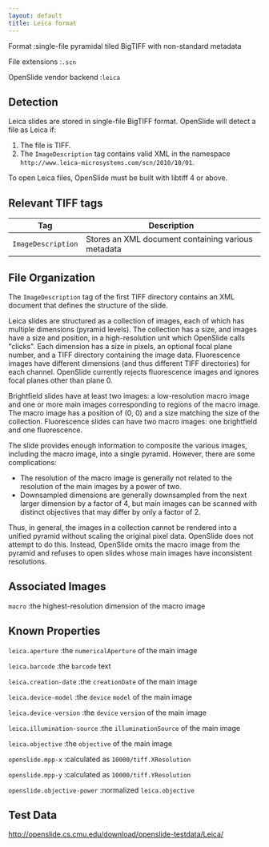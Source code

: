 ```yaml
---
layout: default
title: Leica format
---
```


Format
:single-file pyramidal tiled BigTIFF with non-standard metadata

File extensions
:`.scn`

OpenSlide vendor backend
:`leica`


Detection
---------

Leica slides are stored in single-file BigTIFF format.
OpenSlide will detect a file as Leica if:

 1. The file is TIFF.
 2. The `ImageDescription` tag contains valid XML in the namespace `http://www.leica-microsystems.com/scn/2010/10/01`.

To open Leica files, OpenSlide must be built with libtiff 4 or above.


Relevant TIFF tags
------------------

Tag                 | Description                    |
--------------------|--------------------------------|
`ImageDescription`|Stores an XML document containing various metadata|


File Organization
-----------------

The `ImageDescription` tag of the first TIFF directory contains an XML
document that defines the structure of the slide.

Leica slides are structured as a collection of images, each of which has
multiple dimensions (pyramid levels).  The collection has a size, and images
have a size and position, in a high-resolution unit which OpenSlide calls
"clicks".  Each dimension has a size in pixels, an optional focal plane
number, and a TIFF directory containing the image data.  Fluorescence images
have different dimensions (and thus different TIFF directories) for each
channel.  OpenSlide currently rejects fluorescence images and ignores focal
planes other than plane 0.

Brightfield slides have at least two images: a low-resolution macro image
and one or more main images corresponding to regions of the macro image.
The macro image has a position of (0, 0) and a size matching the size of the
collection.  Fluorescence slides can have two macro images: one brightfield
and one fluorescence.

The slide provides enough information to composite the various images,
including the macro image, into a single pyramid.  However, there are some
complications:

- The resolution of the macro image is generally not related to the
resolution of the main images by a power of two.
- Downsampled dimensions are generally downsampled from the next larger
dimension by a factor of 4, but main images can be scanned with distinct
objectives that may differ by only a factor of 2.

Thus, in general, the images in a collection cannot be rendered into a
unified pyramid without scaling the original pixel data.  OpenSlide does not
attempt to do this.  Instead, OpenSlide omits the macro image from the
pyramid and refuses to open slides whose main images have inconsistent
resolutions.


Associated Images
-----------------

`macro`
:the highest-resolution dimension of the macro image


Known Properties
----------------

`leica.aperture`
:the `numericalAperture` of the main image

`leica.barcode`
:the `barcode` text

`leica.creation-date`
:the `creationDate` of the main image

`leica.device-model`
:the `device` `model` of the main image

`leica.device-version`
:the `device` `version` of the main image

`leica.illumination-source`
:the `illuminationSource` of the main image

`leica.objective`
:the `objective` of the main image

`openslide.mpp-x`
:calculated as `10000/tiff.XResolution`

`openslide.mpp-y`
:calculated as `10000/tiff.YResolution`

`openslide.objective-power`
:normalized `leica.objective`


Test Data
---------

<http://openslide.cs.cmu.edu/download/openslide-testdata/Leica/>
